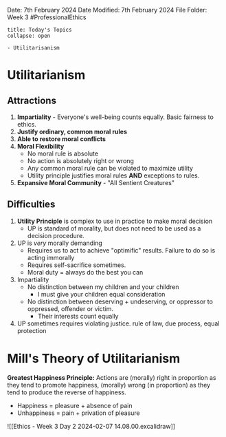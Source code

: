 Date: 7th February 2024
Date Modified: 7th February 2024
File Folder: Week 3
#ProfessionalEthics

```ad-abstract
title: Today's Topics
collapse: open

- Utilitarisanism

```

# Utilitarianism

## Attractions
1. **Impartiality** - Everyone's well-being counts equally. Basic fairness to ethics.
2. **Justify ordinary, common moral rules**
3. **Able to restore moral conflicts** 
4. **Moral Flexibility**
	- No moral rule is absolute
	- No action is absolutely right or wrong
	- Any common moral rule can be violated to maximize utility
	- Utility principle justifies moral rules **AND** exceptions to rules.
5. **Expansive Moral Community** - "All Sentient Creatures"

## Difficulties
1. **Utility Principle** is complex to use in practice to make moral decision
	- UP is standard of morality, but does not need to be used as a decision procedure.
2. UP is *very* morally demanding
	- Requires us to act to achieve "optimific" results. Failure to do so is acting immorally
	- Requires self-sacrifice sometimes.
	- Moral duty = always do the best you can
3. Impartiality
	- No distinction between my children and your children
		- I must give your children equal consideration
	- No distinction between deserving + undeserving, or oppressor to oppressed, offender or victim.
		- Their interests count equally
4. UP sometimes requires violating justice. rule of law, due process, equal protection

# Mill's Theory of Utilitarianism
**Greatest Happiness Principle:** Actions are (morally) right in proportion as they tend to promote happiness, (morally) wrong (in proportion) as they tend to produce the reverse of happiness.
- Happiness = pleasure + absence of pain
- Unhappiness = pain + privation of pleasure

![[Ethics - Week 3 Day 2 2024-02-07 14.08.00.excalidraw]]






